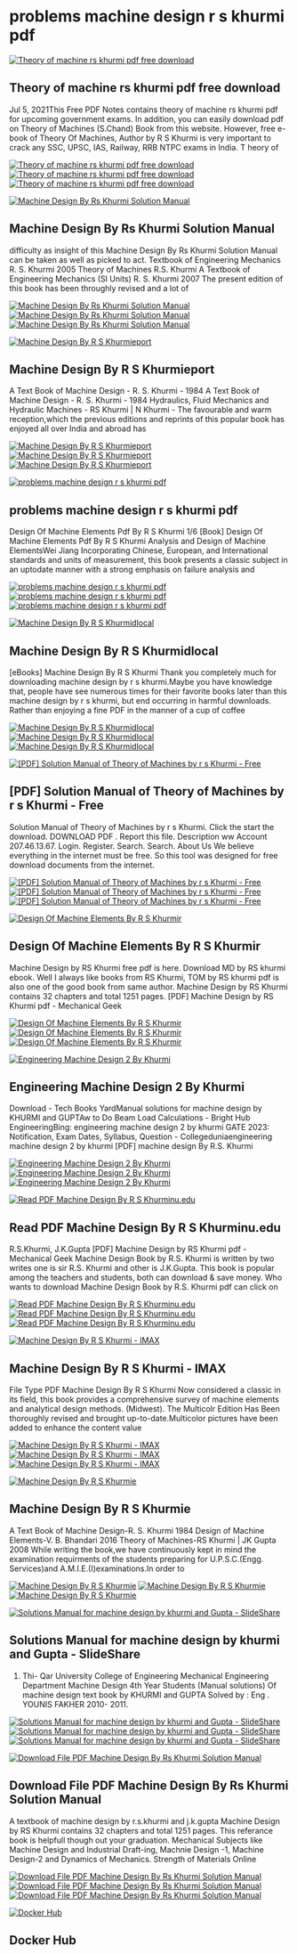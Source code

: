 # problems machine design r s khurmi pdf
<a href="https://mnn.zoosnet.net/LR/Chatpre.aspx?id=MNN94995150&p=https%3A//www.educationcare.in/" target="_blank">![Theory of machine rs khurmi pdf free download](https://github.com/PWJCr/images/raw/main/60.jpg)</a>
## Theory of machine rs khurmi pdf free download
Jul 5, 2021This Free PDF Notes contains theory of machine rs khurmi pdf for upcoming government exams. In addition, you can easily download pdf on Theory of Machines (S.Chand) Book from this website. However, free e-book of Theory Of Machines, Author by R S Khurmi is very important to crack any SSC, UPSC, IAS, Railway, RRB NTPC exams in India. T heory of 
<a href="https://mnn.zoosnet.net/LR/Chatpre.aspx?id=MNN94995150&p=https%3A//www.educationcare.in/" target="_blank">![Theory of machine rs khurmi pdf free download](https://github.com/PWJCr/images/raw/main/get-price.png)</a> <a href="https://www.educationcare.in/message-board/" target="_blank">![Theory of machine rs khurmi pdf free download](https://github.com/PWJCr/images/raw/main/leave-a-message.png)</a> <a href="//whatsapp.shibangsoft.com/WhatsApp.php" target="_blank" id="whatsapp">![Theory of machine rs khurmi pdf free download](https://github.com/PWJCr/images/raw/main/whatsapp.png)</a>
<a href="https://mnn.zoosnet.net/LR/Chatpre.aspx?id=MNN94995150&p=https%3A//www.educationcare.in/" target="_blank">![Machine Design By Rs Khurmi Solution Manual](https://github.com/PWJCr/images/raw/main/77.jpg)</a>
## Machine Design By Rs Khurmi Solution Manual
difficulty as insight of this Machine Design By Rs Khurmi Solution Manual can be taken as well as picked to act. Textbook of Engineering Mechanics R. S. Khurmi 2005 Theory of Machines R.S. Khurmi A Textbook of Engineering Mechanics (SI Units) R. S. Khurmi 2007 The present edition of this book has been throughly revised and a lot of
<a href="https://mnn.zoosnet.net/LR/Chatpre.aspx?id=MNN94995150&p=https%3A//www.educationcare.in/" target="_blank">![Machine Design By Rs Khurmi Solution Manual](https://github.com/PWJCr/images/raw/main/get-price.png)</a> <a href="https://www.educationcare.in/message-board/" target="_blank">![Machine Design By Rs Khurmi Solution Manual](https://github.com/PWJCr/images/raw/main/leave-a-message.png)</a> <a href="//whatsapp.shibangsoft.com/WhatsApp.php" target="_blank" id="whatsapp">![Machine Design By Rs Khurmi Solution Manual](https://github.com/PWJCr/images/raw/main/whatsapp.png)</a>
<a href="https://mnn.zoosnet.net/LR/Chatpre.aspx?id=MNN94995150&p=https%3A//www.educationcare.in/" target="_blank">![Machine Design By R S Khurmieport](https://github.com/PWJCr/images/raw/main/90.jpg)</a>
## Machine Design By R S Khurmieport
A Text Book of Machine Design - R. S. Khurmi - 1984 A Text Book of Machine Design - R. S. Khurmi - 1984 Hydraulics, Fluid Mechanics and Hydraulic Machines - RS Khurmi | N Khurmi - The favourable and warm reception,which the previous editions and reprints of this popular book has enjoyed all over India and abroad has
<a href="https://mnn.zoosnet.net/LR/Chatpre.aspx?id=MNN94995150&p=https%3A//www.educationcare.in/" target="_blank">![Machine Design By R S Khurmieport](https://github.com/PWJCr/images/raw/main/get-price.png)</a> <a href="https://www.educationcare.in/message-board/" target="_blank">![Machine Design By R S Khurmieport](https://github.com/PWJCr/images/raw/main/leave-a-message.png)</a> <a href="//whatsapp.shibangsoft.com/WhatsApp.php" target="_blank" id="whatsapp">![Machine Design By R S Khurmieport](https://github.com/PWJCr/images/raw/main/whatsapp.png)</a>
<a href="https://mnn.zoosnet.net/LR/Chatpre.aspx?id=MNN94995150&p=https%3A//www.educationcare.in/" target="_blank">![problems machine design r s khurmi pdf](https://github.com/PWJCr/images/raw/main/6.jpg)</a>
## problems machine design r s khurmi pdf
Design Of Machine Elements Pdf By R S Khurmi 1/6 [Book] Design Of Machine Elements Pdf By R S Khurmi Analysis and Design of Machine ElementsWei Jiang Incorporating Chinese, European, and International standards and units of measurement, this book presents a classic subject in an uptodate manner with a strong emphasis on failure analysis and 
<a href="https://mnn.zoosnet.net/LR/Chatpre.aspx?id=MNN94995150&p=https%3A//www.educationcare.in/" target="_blank">![problems machine design r s khurmi pdf](https://github.com/PWJCr/images/raw/main/get-price.png)</a> <a href="https://www.educationcare.in/message-board/" target="_blank">![problems machine design r s khurmi pdf](https://github.com/PWJCr/images/raw/main/leave-a-message.png)</a> <a href="//whatsapp.shibangsoft.com/WhatsApp.php" target="_blank" id="whatsapp">![problems machine design r s khurmi pdf](https://github.com/PWJCr/images/raw/main/whatsapp.png)</a>
<a href="https://mnn.zoosnet.net/LR/Chatpre.aspx?id=MNN94995150&p=https%3A//www.educationcare.in/" target="_blank">![Machine Design By R S Khurmidlocal](https://github.com/PWJCr/images/raw/main/62.jpg)</a>
## Machine Design By R S Khurmidlocal
[eBooks] Machine Design By R S Khurmi Thank you completely much for downloading machine design by r s khurmi.Maybe you have knowledge that, people have see numerous times for their favorite books later than this machine design by r s khurmi, but end occurring in harmful downloads. Rather than enjoying a fine PDF in the manner of a cup of coffee 
<a href="https://mnn.zoosnet.net/LR/Chatpre.aspx?id=MNN94995150&p=https%3A//www.educationcare.in/" target="_blank">![Machine Design By R S Khurmidlocal](https://github.com/PWJCr/images/raw/main/get-price.png)</a> <a href="https://www.educationcare.in/message-board/" target="_blank">![Machine Design By R S Khurmidlocal](https://github.com/PWJCr/images/raw/main/leave-a-message.png)</a> <a href="//whatsapp.shibangsoft.com/WhatsApp.php" target="_blank" id="whatsapp">![Machine Design By R S Khurmidlocal](https://github.com/PWJCr/images/raw/main/whatsapp.png)</a>
<a href="https://mnn.zoosnet.net/LR/Chatpre.aspx?id=MNN94995150&p=https%3A//www.educationcare.in/" target="_blank">![[PDF] Solution Manual of Theory of Machines by r s Khurmi - Free ](https://github.com/PWJCr/images/raw/main/47.jpg)</a>
## [PDF] Solution Manual of Theory of Machines by r s Khurmi - Free 
Solution Manual of Theory of Machines by r s Khurmi. Click the start the download. DOWNLOAD PDF . Report this file. Description ww Account 207.46.13.67. Login. Register. Search. Search. About Us We believe everything in the internet must be free. So this tool was designed for free download documents from the internet.
<a href="https://mnn.zoosnet.net/LR/Chatpre.aspx?id=MNN94995150&p=https%3A//www.educationcare.in/" target="_blank">![[PDF] Solution Manual of Theory of Machines by r s Khurmi - Free ](https://github.com/PWJCr/images/raw/main/get-price.png)</a> <a href="https://www.educationcare.in/message-board/" target="_blank">![[PDF] Solution Manual of Theory of Machines by r s Khurmi - Free ](https://github.com/PWJCr/images/raw/main/leave-a-message.png)</a> <a href="//whatsapp.shibangsoft.com/WhatsApp.php" target="_blank" id="whatsapp">![[PDF] Solution Manual of Theory of Machines by r s Khurmi - Free ](https://github.com/PWJCr/images/raw/main/whatsapp.png)</a>
<a href="https://mnn.zoosnet.net/LR/Chatpre.aspx?id=MNN94995150&p=https%3A//www.educationcare.in/" target="_blank">![ Design Of Machine Elements By R S Khurmir](https://github.com/PWJCr/images/raw/main/12.jpg)</a>
##  Design Of Machine Elements By R S Khurmir
Machine Design by RS Khurmi free pdf is here. Download MD by RS khurmi ebook. Well I always like books from RS Khurmi, TOM by RS khurmi pdf is also one of the good book from same author. Machine Design by RS Khurmi contains 32 chapters and total 1251 pages. [PDF] Machine Design by RS Khurmi pdf - Mechanical Geek
<a href="https://mnn.zoosnet.net/LR/Chatpre.aspx?id=MNN94995150&p=https%3A//www.educationcare.in/" target="_blank">![ Design Of Machine Elements By R S Khurmir](https://github.com/PWJCr/images/raw/main/get-price.png)</a> <a href="https://www.educationcare.in/message-board/" target="_blank">![ Design Of Machine Elements By R S Khurmir](https://github.com/PWJCr/images/raw/main/leave-a-message.png)</a> <a href="//whatsapp.shibangsoft.com/WhatsApp.php" target="_blank" id="whatsapp">![ Design Of Machine Elements By R S Khurmir](https://github.com/PWJCr/images/raw/main/whatsapp.png)</a>
<a href="https://mnn.zoosnet.net/LR/Chatpre.aspx?id=MNN94995150&p=https%3A//www.educationcare.in/" target="_blank">![Engineering Machine Design 2 By Khurmi](https://github.com/PWJCr/images/raw/main/26.jpg)</a>
## Engineering Machine Design 2 By Khurmi
Download - Tech Books YardManual solutions for machine design by KHURMI and GUPTAw to Do Beam Load Calculations - Bright Hub EngineeringBing: engineering machine design 2 by khurmi GATE 2023: Notification, Exam Dates, Syllabus, Question - Collegeduniaengineering machine design 2 by khurmi [PDF] machine design By R.S. Khurmi 
<a href="https://mnn.zoosnet.net/LR/Chatpre.aspx?id=MNN94995150&p=https%3A//www.educationcare.in/" target="_blank">![Engineering Machine Design 2 By Khurmi](https://github.com/PWJCr/images/raw/main/get-price.png)</a> <a href="https://www.educationcare.in/message-board/" target="_blank">![Engineering Machine Design 2 By Khurmi](https://github.com/PWJCr/images/raw/main/leave-a-message.png)</a> <a href="//whatsapp.shibangsoft.com/WhatsApp.php" target="_blank" id="whatsapp">![Engineering Machine Design 2 By Khurmi](https://github.com/PWJCr/images/raw/main/whatsapp.png)</a>
<a href="https://mnn.zoosnet.net/LR/Chatpre.aspx?id=MNN94995150&p=https%3A//www.educationcare.in/" target="_blank">![Read PDF Machine Design By R S Khurminu.edu](https://github.com/PWJCr/images/raw/main/113.jpg)</a>
## Read PDF Machine Design By R S Khurminu.edu
R.S.Khurmi, J.K.Gupta [PDF] Machine Design by RS Khurmi pdf - Mechanical Geek Machine Design Book by R.S. Khurmi is written by two writes one is sir R.S. Khurmi and other is J.K.Gupta. This book is popular among the teachers and students, both can download & save money. Who wants to download Machine Design Book by R.S. Khurmi pdf can click on 
<a href="https://mnn.zoosnet.net/LR/Chatpre.aspx?id=MNN94995150&p=https%3A//www.educationcare.in/" target="_blank">![Read PDF Machine Design By R S Khurminu.edu](https://github.com/PWJCr/images/raw/main/get-price.png)</a> <a href="https://www.educationcare.in/message-board/" target="_blank">![Read PDF Machine Design By R S Khurminu.edu](https://github.com/PWJCr/images/raw/main/leave-a-message.png)</a> <a href="//whatsapp.shibangsoft.com/WhatsApp.php" target="_blank" id="whatsapp">![Read PDF Machine Design By R S Khurminu.edu](https://github.com/PWJCr/images/raw/main/whatsapp.png)</a>
<a href="https://mnn.zoosnet.net/LR/Chatpre.aspx?id=MNN94995150&p=https%3A//www.educationcare.in/" target="_blank">![Machine Design By R S Khurmi - IMAX](https://github.com/PWJCr/images/raw/main/73.jpg)</a>
## Machine Design By R S Khurmi - IMAX
File Type PDF Machine Design By R S Khurmi Now considered a classic in its field, this book provides a comprehensive survey of machine elements and analytical design methods. (Midwest). The Multicolr Edition Has Been thoroughly revised and brought up-to-date.Multicolor pictures have been added to enhance the content value
<a href="https://mnn.zoosnet.net/LR/Chatpre.aspx?id=MNN94995150&p=https%3A//www.educationcare.in/" target="_blank">![Machine Design By R S Khurmi - IMAX](https://github.com/PWJCr/images/raw/main/get-price.png)</a> <a href="https://www.educationcare.in/message-board/" target="_blank">![Machine Design By R S Khurmi - IMAX](https://github.com/PWJCr/images/raw/main/leave-a-message.png)</a> <a href="//whatsapp.shibangsoft.com/WhatsApp.php" target="_blank" id="whatsapp">![Machine Design By R S Khurmi - IMAX](https://github.com/PWJCr/images/raw/main/whatsapp.png)</a>
<a href="https://mnn.zoosnet.net/LR/Chatpre.aspx?id=MNN94995150&p=https%3A//www.educationcare.in/" target="_blank">![Machine Design By R S Khurmie](https://github.com/PWJCr/images/raw/main/115.jpg)</a>
## Machine Design By R S Khurmie
A Text Book of Machine Design-R. S. Khurmi 1984 Design of Machine Elements-V. B. Bhandari 2016 Theory of Machines-RS Khurmi | JK Gupta 2008 While writing the book,we have continuously kept in mind the examination requirments of the students preparing for U.P.S.C.(Engg. Services)and A.M.I.E.(I)examinations.In order to
<a href="https://mnn.zoosnet.net/LR/Chatpre.aspx?id=MNN94995150&p=https%3A//www.educationcare.in/" target="_blank">![Machine Design By R S Khurmie](https://github.com/PWJCr/images/raw/main/get-price.png)</a> <a href="https://www.educationcare.in/message-board/" target="_blank">![Machine Design By R S Khurmie](https://github.com/PWJCr/images/raw/main/leave-a-message.png)</a> <a href="//whatsapp.shibangsoft.com/WhatsApp.php" target="_blank" id="whatsapp">![Machine Design By R S Khurmie](https://github.com/PWJCr/images/raw/main/whatsapp.png)</a>
<a href="https://mnn.zoosnet.net/LR/Chatpre.aspx?id=MNN94995150&p=https%3A//www.educationcare.in/" target="_blank">![Solutions Manual for machine design by khurmi and Gupta - SlideShare](https://github.com/PWJCr/images/raw/main/121.jpg)</a>
## Solutions Manual for machine design by khurmi and Gupta - SlideShare
1. Thi- Qar University College of Engineering Mechanical Engineering Department Machine Design 4th Year Students (Manual solutions) Of machine design text book by KHURMI and GUPTA Solved by : Eng . YOUNIS FAKHER 2010- 2011.
<a href="https://mnn.zoosnet.net/LR/Chatpre.aspx?id=MNN94995150&p=https%3A//www.educationcare.in/" target="_blank">![Solutions Manual for machine design by khurmi and Gupta - SlideShare](https://github.com/PWJCr/images/raw/main/get-price.png)</a> <a href="https://www.educationcare.in/message-board/" target="_blank">![Solutions Manual for machine design by khurmi and Gupta - SlideShare](https://github.com/PWJCr/images/raw/main/leave-a-message.png)</a> <a href="//whatsapp.shibangsoft.com/WhatsApp.php" target="_blank" id="whatsapp">![Solutions Manual for machine design by khurmi and Gupta - SlideShare](https://github.com/PWJCr/images/raw/main/whatsapp.png)</a>
<a href="https://mnn.zoosnet.net/LR/Chatpre.aspx?id=MNN94995150&p=https%3A//www.educationcare.in/" target="_blank">![Download File PDF Machine Design By Rs Khurmi Solution Manual](https://github.com/PWJCr/images/raw/main/127.jpg)</a>
## Download File PDF Machine Design By Rs Khurmi Solution Manual
A textbook of machine design by r.s.khurmi and j.k.gupta Machine Design by RS Khurmi contains 32 chapters and total 1251 pages. This referance book is helpfull though out your graduation. Mechanical Subjects like Machine Design and Industrial Draft-ing, Machnie Design -1, Machine Design-2 and Dynamics of Mechanics. Strength of Materials Online 
<a href="https://mnn.zoosnet.net/LR/Chatpre.aspx?id=MNN94995150&p=https%3A//www.educationcare.in/" target="_blank">![Download File PDF Machine Design By Rs Khurmi Solution Manual](https://github.com/PWJCr/images/raw/main/get-price.png)</a> <a href="https://www.educationcare.in/message-board/" target="_blank">![Download File PDF Machine Design By Rs Khurmi Solution Manual](https://github.com/PWJCr/images/raw/main/leave-a-message.png)</a> <a href="//whatsapp.shibangsoft.com/WhatsApp.php" target="_blank" id="whatsapp">![Download File PDF Machine Design By Rs Khurmi Solution Manual](https://github.com/PWJCr/images/raw/main/whatsapp.png)</a>
<a href="https://mnn.zoosnet.net/LR/Chatpre.aspx?id=MNN94995150&p=https%3A//www.educationcare.in/" target="_blank">![Docker Hub](https://github.com/PWJCr/images/raw/main/76.jpg)</a>
## Docker Hub
<style type="text/css"> .button { box-shadow:inset 0px 1px 0px 0px #f5978e; background:linear-gradient(to bottom, #f24537 5%, #c62d1f 100%); background-color:#f24537; border-radiu
<a href="https://mnn.zoosnet.net/LR/Chatpre.aspx?id=MNN94995150&p=https%3A//www.educationcare.in/" target="_blank">![Docker Hub](https://github.com/PWJCr/images/raw/main/get-price.png)</a> <a href="https://www.educationcare.in/message-board/" target="_blank">![Docker Hub](https://github.com/PWJCr/images/raw/main/leave-a-message.png)</a> <a href="//whatsapp.shibangsoft.com/WhatsApp.php" target="_blank" id="whatsapp">![Docker Hub](https://github.com/PWJCr/images/raw/main/whatsapp.png)</a>
<a href="https://mnn.zoosnet.net/LR/Chatpre.aspx?id=MNN94995150&p=https%3A//www.educationcare.in/" target="_blank">![A Textbook of Machine Design by R.S. Khurmi - Boilersinfo](https://github.com/PWJCr/images/raw/main/5.jpg)</a>
## A Textbook of Machine Design by R.S. Khurmi - Boilersinfo
A Textbook of Machine Design by R.S. Khurmi and J.K. GUPTA. (A Textbook for the Students of Mechanical engineering Degree, Diploma, and A.M.I.E. classes in M.K.S. and S.I. units. The objective of this book is to present the subject matter in a most concise, compact, to the point, and lucid manner. The book covers the following machine design 
<a href="https://mnn.zoosnet.net/LR/Chatpre.aspx?id=MNN94995150&p=https%3A//www.educationcare.in/" target="_blank">![A Textbook of Machine Design by R.S. Khurmi - Boilersinfo](https://github.com/PWJCr/images/raw/main/get-price.png)</a> <a href="https://www.educationcare.in/message-board/" target="_blank">![A Textbook of Machine Design by R.S. Khurmi - Boilersinfo](https://github.com/PWJCr/images/raw/main/leave-a-message.png)</a> <a href="//whatsapp.shibangsoft.com/WhatsApp.php" target="_blank" id="whatsapp">![A Textbook of Machine Design by R.S. Khurmi - Boilersinfo](https://github.com/PWJCr/images/raw/main/whatsapp.png)</a>
<a href="https://mnn.zoosnet.net/LR/Chatpre.aspx?id=MNN94995150&p=https%3A//www.educationcare.in/" target="_blank">![solution of machine design by khurmi pdf - allgamessave](https://github.com/PWJCr/images/raw/main/28.jpg)</a>
## solution of machine design by khurmi pdf - allgamessave
Today am sharing with you a download link for Theory of Machines by R. Full PDF Package Download Full PDF Package. Solutions for machine design by khurmi and gupta solutions. Not discover the declaration solution of machine design by rs khurmi that you are looking for. Manual 2018 ePub DjVu txt PDF doc forms. Theory of Machines - RSKhurmipdf 
<a href="https://mnn.zoosnet.net/LR/Chatpre.aspx?id=MNN94995150&p=https%3A//www.educationcare.in/" target="_blank">![solution of machine design by khurmi pdf - allgamessave](https://github.com/PWJCr/images/raw/main/get-price.png)</a> <a href="https://www.educationcare.in/message-board/" target="_blank">![solution of machine design by khurmi pdf - allgamessave](https://github.com/PWJCr/images/raw/main/leave-a-message.png)</a> <a href="//whatsapp.shibangsoft.com/WhatsApp.php" target="_blank" id="whatsapp">![solution of machine design by khurmi pdf - allgamessave](https://github.com/PWJCr/images/raw/main/whatsapp.png)</a>
<a href="https://mnn.zoosnet.net/LR/Chatpre.aspx?id=MNN94995150&p=https%3A//www.educationcare.in/" target="_blank">![Textbook of Machine Design (English, Paperback, Khurmi R. S.)](https://github.com/PWJCr/images/raw/main/93.jpg)</a>
## Textbook of Machine Design (English, Paperback, Khurmi R. S.)
Dr. R.S. Khurmi was a Professor at Delhi University. Other books by R.S. Khurmi are Theory of Machines, Steam Tables With Mollier Diagram, A Textbook of Refrigeration and Air Conditioning, and Strength of Materials. His textbooks on engineering subjects are popular with engineering students and teachers. R.S. Khurmi was born in 1939 in Sunam 
<a href="https://mnn.zoosnet.net/LR/Chatpre.aspx?id=MNN94995150&p=https%3A//www.educationcare.in/" target="_blank">![Textbook of Machine Design (English, Paperback, Khurmi R. S.)](https://github.com/PWJCr/images/raw/main/get-price.png)</a> <a href="https://www.educationcare.in/message-board/" target="_blank">![Textbook of Machine Design (English, Paperback, Khurmi R. S.)](https://github.com/PWJCr/images/raw/main/leave-a-message.png)</a> <a href="//whatsapp.shibangsoft.com/WhatsApp.php" target="_blank" id="whatsapp">![Textbook of Machine Design (English, Paperback, Khurmi R. S.)](https://github.com/PWJCr/images/raw/main/whatsapp.png)</a>
<a href="https://mnn.zoosnet.net/LR/Chatpre.aspx?id=MNN94995150&p=https%3A//www.educationcare.in/" target="_blank">![Theory Of Machine by RS Khurmi Free Ebook - Faadooengineers](https://github.com/PWJCr/images/raw/main/73.jpg)</a>
## Theory Of Machine by RS Khurmi Free Ebook - Faadooengineers
Attached Files for Direct Download. File Name: Theory.of.machines-14th.ed_Khurmi_2005.pdf. File Size: 17.43 MB. Total Downloads: 16232.  Click on the 'file icon' or 'file name' to start downloading. Last edited by jaivinder; 21st July 2015 at 05:04 PM.
<a href="https://mnn.zoosnet.net/LR/Chatpre.aspx?id=MNN94995150&p=https%3A//www.educationcare.in/" target="_blank">![Theory Of Machine by RS Khurmi Free Ebook - Faadooengineers](https://github.com/PWJCr/images/raw/main/get-price.png)</a> <a href="https://www.educationcare.in/message-board/" target="_blank">![Theory Of Machine by RS Khurmi Free Ebook - Faadooengineers](https://github.com/PWJCr/images/raw/main/leave-a-message.png)</a> <a href="//whatsapp.shibangsoft.com/WhatsApp.php" target="_blank" id="whatsapp">![Theory Of Machine by RS Khurmi Free Ebook - Faadooengineers](https://github.com/PWJCr/images/raw/main/whatsapp.png)</a>
<a href="https://mnn.zoosnet.net/LR/Chatpre.aspx?id=MNN94995150&p=https%3A//www.educationcare.in/" target="_blank">![problems machine design r s khurmi pdf.pl](https://github.com/PWJCr/images/raw/main/116.jpg)</a>
## problems machine design r s khurmi pdf.pl
problems machine design r s khurmi pdf We provide crushing & grinding products and solutions . CRM Mining Crusher is a Porland company with facilities in Europe and Africa that manufactures and installs crushing, grinding, and screening equipment and spare parts for mining, quarrying and demolition operations.
<a href="https://mnn.zoosnet.net/LR/Chatpre.aspx?id=MNN94995150&p=https%3A//www.educationcare.in/" target="_blank">![problems machine design r s khurmi pdf.pl](https://github.com/PWJCr/images/raw/main/get-price.png)</a> <a href="https://www.educationcare.in/message-board/" target="_blank">![problems machine design r s khurmi pdf.pl](https://github.com/PWJCr/images/raw/main/leave-a-message.png)</a> <a href="//whatsapp.shibangsoft.com/WhatsApp.php" target="_blank" id="whatsapp">![problems machine design r s khurmi pdf.pl](https://github.com/PWJCr/images/raw/main/whatsapp.png)</a>
<a href="https://mnn.zoosnet.net/LR/Chatpre.aspx?id=MNN94995150&p=https%3A//www.educationcare.in/" target="_blank">![Machine Design By R S Khurmidlocal](https://github.com/PWJCr/images/raw/main/120.jpg)</a>
## Machine Design By R S Khurmidlocal
machine-design-by-r-s-khurmi 2/16 Downloaded from pluto.wickedlocal on January 4, 2022 by guest 1984 A Textbook of Machine Design-R. S. Khurmi 2004 Theory of Machines-RS Khurmi | JK Gupta 2008 While writing the book,we have continuously kept in mind the examination requirments of the students preparing for U.P.S.C.(Engg. Services)and A.M.I.E.
<a href="https://mnn.zoosnet.net/LR/Chatpre.aspx?id=MNN94995150&p=https%3A//www.educationcare.in/" target="_blank">![Machine Design By R S Khurmidlocal](https://github.com/PWJCr/images/raw/main/get-price.png)</a> <a href="https://www.educationcare.in/message-board/" target="_blank">![Machine Design By R S Khurmidlocal](https://github.com/PWJCr/images/raw/main/leave-a-message.png)</a> <a href="//whatsapp.shibangsoft.com/WhatsApp.php" target="_blank" id="whatsapp">![Machine Design By R S Khurmidlocal](https://github.com/PWJCr/images/raw/main/whatsapp.png)</a>
<a href="https://mnn.zoosnet.net/LR/Chatpre.aspx?id=MNN94995150&p=https%3A//www.educationcare.in/" target="_blank">![ Theory Of Machine By Rs Khurmi.fr](https://github.com/PWJCr/images/raw/main/113.jpg)</a>
##  Theory Of Machine By Rs Khurmi.fr
internet archive, theory of machines by r s khurmi goodreads, theory of machines by rs khurmi solution manual pdf, a textbook of machine design by r s khurmi and j k gupta, pdf machine design by rs khurmi pdf mechanical geek, buy theory of machines book online at low prices in india, theory of machines by rs khurmi solution manual pdf 5666 
<a href="https://mnn.zoosnet.net/LR/Chatpre.aspx?id=MNN94995150&p=https%3A//www.educationcare.in/" target="_blank">![ Theory Of Machine By Rs Khurmi.fr](https://github.com/PWJCr/images/raw/main/get-price.png)</a> <a href="https://www.educationcare.in/message-board/" target="_blank">![ Theory Of Machine By Rs Khurmi.fr](https://github.com/PWJCr/images/raw/main/leave-a-message.png)</a> <a href="//whatsapp.shibangsoft.com/WhatsApp.php" target="_blank" id="whatsapp">![ Theory Of Machine By Rs Khurmi.fr](https://github.com/PWJCr/images/raw/main/whatsapp.png)</a>
<a href="https://mnn.zoosnet.net/LR/Chatpre.aspx?id=MNN94995150&p=https%3A//www.educationcare.in/" target="_blank">![A Textbook of Machine Design - RS Khurmi - Google Books](https://github.com/PWJCr/images/raw/main/73.jpg)</a>
## A Textbook of Machine Design - RS Khurmi - Google Books
A Textbook of Machine Design. RS Khurmi | JK Gupta. S. Chand Publishing, 2005 - Technology & Engineering - 1230 pages. 14 Reviews. Reviews aren't verified, but Google checks for and removes fake content when it's identified. TEXT BOOK FOR THE STUDENTS OF B.E. / B.TECH., U.P.S.E. (ENGG.
<a href="https://mnn.zoosnet.net/LR/Chatpre.aspx?id=MNN94995150&p=https%3A//www.educationcare.in/" target="_blank">![A Textbook of Machine Design - RS Khurmi - Google Books](https://github.com/PWJCr/images/raw/main/get-price.png)</a> <a href="https://www.educationcare.in/message-board/" target="_blank">![A Textbook of Machine Design - RS Khurmi - Google Books](https://github.com/PWJCr/images/raw/main/leave-a-message.png)</a> <a href="//whatsapp.shibangsoft.com/WhatsApp.php" target="_blank" id="whatsapp">![A Textbook of Machine Design - RS Khurmi - Google Books](https://github.com/PWJCr/images/raw/main/whatsapp.png)</a>
<a href="https://mnn.zoosnet.net/LR/Chatpre.aspx?id=MNN94995150&p=https%3A//www.educationcare.in/" target="_blank">![A TextBook Of Machine Design - Study Material Download](https://github.com/PWJCr/images/raw/main/45.jpg)</a>
## A TextBook Of Machine Design - Study Material Download
Tags : Book A TextBook Of Machine Design Pdf download First MultiColor Edition Book A TextBook Of Machine Design by R S Khurmi, J K Gupta Pdf download Author R S Khurmi, J K Gupta written the book namely A TextBook Of Machine Design Author R S Khurmi, J K Gupta First MultiColor Edition Pdf download Study material of A TextBook Of Machine Design Pdf download Lacture Notes of A TextBook Of 
<a href="https://mnn.zoosnet.net/LR/Chatpre.aspx?id=MNN94995150&p=https%3A//www.educationcare.in/" target="_blank">![A TextBook Of Machine Design - Study Material Download](https://github.com/PWJCr/images/raw/main/get-price.png)</a> <a href="https://www.educationcare.in/message-board/" target="_blank">![A TextBook Of Machine Design - Study Material Download](https://github.com/PWJCr/images/raw/main/leave-a-message.png)</a> <a href="//whatsapp.shibangsoft.com/WhatsApp.php" target="_blank" id="whatsapp">![A TextBook Of Machine Design - Study Material Download](https://github.com/PWJCr/images/raw/main/whatsapp.png)</a>
<a href="https://mnn.zoosnet.net/LR/Chatpre.aspx?id=MNN94995150&p=https%3A//www.educationcare.in/" target="_blank">![Machine Design By R S Khurmiderhealth](https://github.com/PWJCr/images/raw/main/86.jpg)</a>
## Machine Design By R S Khurmiderhealth
Bookmark File PDF Machine Design By R S Khurmi with fully worked solutions. You also get hundreds of additional problems to solve on your own, working at your own speed. This superb Outline clearly presents every aspect of machine design. Famous for their clarity, wealth of illustrations and examples, and lack of dreary
<a href="https://mnn.zoosnet.net/LR/Chatpre.aspx?id=MNN94995150&p=https%3A//www.educationcare.in/" target="_blank">![Machine Design By R S Khurmiderhealth](https://github.com/PWJCr/images/raw/main/get-price.png)</a> <a href="https://www.educationcare.in/message-board/" target="_blank">![Machine Design By R S Khurmiderhealth](https://github.com/PWJCr/images/raw/main/leave-a-message.png)</a> <a href="//whatsapp.shibangsoft.com/WhatsApp.php" target="_blank" id="whatsapp">![Machine Design By R S Khurmiderhealth](https://github.com/PWJCr/images/raw/main/whatsapp.png)</a>
<a href="https://mnn.zoosnet.net/LR/Chatpre.aspx?id=MNN94995150&p=https%3A//www.educationcare.in/" target="_blank">![Machine Design By R S Khurmi.ijcai](https://github.com/PWJCr/images/raw/main/18.jpg)</a>
## Machine Design By R S Khurmi.ijcai
Mechanical Design of Machine Components Fundamental of Machine Design Introduction to AC Machine Design The term design means to plan for the construction of an object or the formulation of a plan for the satisfaction of need. The term machine design deals with the design of machines, their mechanisms and elements.
<a href="https://mnn.zoosnet.net/LR/Chatpre.aspx?id=MNN94995150&p=https%3A//www.educationcare.in/" target="_blank">![Machine Design By R S Khurmi.ijcai](https://github.com/PWJCr/images/raw/main/get-price.png)</a> <a href="https://www.educationcare.in/message-board/" target="_blank">![Machine Design By R S Khurmi.ijcai](https://github.com/PWJCr/images/raw/main/leave-a-message.png)</a> <a href="//whatsapp.shibangsoft.com/WhatsApp.php" target="_blank" id="whatsapp">![Machine Design By R S Khurmi.ijcai](https://github.com/PWJCr/images/raw/main/whatsapp.png)</a>
<a href="https://mnn.zoosnet.net/LR/Chatpre.aspx?id=MNN94995150&p=https%3A//www.educationcare.in/" target="_blank">![A Textbook of Machine Design by R.S.KHURMI AND J.K.GUPTA](https://github.com/PWJCr/images/raw/main/125.jpg)</a>
## A Textbook of Machine Design by R.S.KHURMI AND J.K.GUPTA
A Textbook of Machine Design by R.S.KHURMI AND J.K.GUPTA. Hamid Bin Zahid. Download Download PDF. Full PDF Package Download Full PDF Package. This Paper. A short summary of this paper. 12 Full PDFs related to this paper. Read Paper. Download Download PDF.
<a href="https://mnn.zoosnet.net/LR/Chatpre.aspx?id=MNN94995150&p=https%3A//www.educationcare.in/" target="_blank">![A Textbook of Machine Design by R.S.KHURMI AND J.K.GUPTA](https://github.com/PWJCr/images/raw/main/get-price.png)</a> <a href="https://www.educationcare.in/message-board/" target="_blank">![A Textbook of Machine Design by R.S.KHURMI AND J.K.GUPTA](https://github.com/PWJCr/images/raw/main/leave-a-message.png)</a> <a href="//whatsapp.shibangsoft.com/WhatsApp.php" target="_blank" id="whatsapp">![A Textbook of Machine Design by R.S.KHURMI AND J.K.GUPTA](https://github.com/PWJCr/images/raw/main/whatsapp.png)</a>
<a href="https://mnn.zoosnet.net/LR/Chatpre.aspx?id=MNN94995150&p=https%3A//www.educationcare.in/" target="_blank">![Machine design khurmi solution manual pdf - United States Examples ](https://github.com/PWJCr/images/raw/main/87.jpg)</a>
## Machine design khurmi solution manual pdf - United States Examples 
Nov 17, 2021A Textbook of Machine Design PDF Free Download by R.S.KHURMI, J.K.GUPTA Paperback: 1230 pages Publisher: S Chand & Co Ltd; 14th edition (July 3, 2005) Language. A Textbook of Machine Design by R.S.KHURMI. Read online Solution Manual To Machine Design Khurmi book pdf free download link book now.
<a href="https://mnn.zoosnet.net/LR/Chatpre.aspx?id=MNN94995150&p=https%3A//www.educationcare.in/" target="_blank">![Machine design khurmi solution manual pdf - United States Examples ](https://github.com/PWJCr/images/raw/main/get-price.png)</a> <a href="https://www.educationcare.in/message-board/" target="_blank">![Machine design khurmi solution manual pdf - United States Examples ](https://github.com/PWJCr/images/raw/main/leave-a-message.png)</a> <a href="//whatsapp.shibangsoft.com/WhatsApp.php" target="_blank" id="whatsapp">![Machine design khurmi solution manual pdf - United States Examples ](https://github.com/PWJCr/images/raw/main/whatsapp.png)</a>
<a href="https://mnn.zoosnet.net/LR/Chatpre.aspx?id=MNN94995150&p=https%3A//www.educationcare.in/" target="_blank">![Machine Design By R S Khurmi .pdfmelessness](https://github.com/PWJCr/images/raw/main/104.jpg)</a>
## Machine Design By R S Khurmi .pdfmelessness
Machine Design Problems Using SI Units Mechanical Design of Machine Components, Second Edition: SI Version strikes a balance between method and theory, and fills a void in the world of design.  machine-design-by-r-s-khurmi 2/4 Downloaded from dev.endhomelessness on September 1, 2022 by guest
<a href="https://mnn.zoosnet.net/LR/Chatpre.aspx?id=MNN94995150&p=https%3A//www.educationcare.in/" target="_blank">![Machine Design By R S Khurmi .pdfmelessness](https://github.com/PWJCr/images/raw/main/get-price.png)</a> <a href="https://www.educationcare.in/message-board/" target="_blank">![Machine Design By R S Khurmi .pdfmelessness](https://github.com/PWJCr/images/raw/main/leave-a-message.png)</a> <a href="//whatsapp.shibangsoft.com/WhatsApp.php" target="_blank" id="whatsapp">![Machine Design By R S Khurmi .pdfmelessness](https://github.com/PWJCr/images/raw/main/whatsapp.png)</a>
<a href="https://mnn.zoosnet.net/LR/Chatpre.aspx?id=MNN94995150&p=https%3A//www.educationcare.in/" target="_blank">![solution of machine design by khurmi pdf - agnesstewartmiddleschool](https://github.com/PWJCr/images/raw/main/10.jpg)</a>
## solution of machine design by khurmi pdf - agnesstewartmiddleschool
Solution Manual of Theory of Machines by r s Khurmi. A Textbook of Machine Design by RSKHURMI AND JKGUPTA tortuka_pdf. Mechanical Engineering By Rs Khurmi And Jk Gupta Pdf Conventional And Object Mechanical Engineering Mechanical Engineering Design Electrical Engineering Books Theraja who introduced him to.
<a href="https://mnn.zoosnet.net/LR/Chatpre.aspx?id=MNN94995150&p=https%3A//www.educationcare.in/" target="_blank">![solution of machine design by khurmi pdf - agnesstewartmiddleschool](https://github.com/PWJCr/images/raw/main/get-price.png)</a> <a href="https://www.educationcare.in/message-board/" target="_blank">![solution of machine design by khurmi pdf - agnesstewartmiddleschool](https://github.com/PWJCr/images/raw/main/leave-a-message.png)</a> <a href="//whatsapp.shibangsoft.com/WhatsApp.php" target="_blank" id="whatsapp">![solution of machine design by khurmi pdf - agnesstewartmiddleschool](https://github.com/PWJCr/images/raw/main/whatsapp.png)</a>
<a href="https://mnn.zoosnet.net/LR/Chatpre.aspx?id=MNN94995150&p=https%3A//www.educationcare.in/" target="_blank">![Kinematics of machine & dynamics of machine r.s. khurmi - Faadooengineers](https://github.com/PWJCr/images/raw/main/68.jpg)</a>
## Kinematics of machine & dynamics of machine r.s. khurmi - Faadooengineers
Gender: : Male. Branch: : Mechanical Engineering. City : Durgapur. Re: Kinematics of machine & dynamics of machine r.s. khurmi. i am a final year student. i have to prepare for my semester exam. so, i will be able to post after my exam. 14th January 2013, 11:59 PM #3. Nirmanyu. Fuchcha FaaDoO Engineer.
<a href="https://mnn.zoosnet.net/LR/Chatpre.aspx?id=MNN94995150&p=https%3A//www.educationcare.in/" target="_blank">![Kinematics of machine & dynamics of machine r.s. khurmi - Faadooengineers](https://github.com/PWJCr/images/raw/main/get-price.png)</a> <a href="https://www.educationcare.in/message-board/" target="_blank">![Kinematics of machine & dynamics of machine r.s. khurmi - Faadooengineers](https://github.com/PWJCr/images/raw/main/leave-a-message.png)</a> <a href="//whatsapp.shibangsoft.com/WhatsApp.php" target="_blank" id="whatsapp">![Kinematics of machine & dynamics of machine r.s. khurmi - Faadooengineers](https://github.com/PWJCr/images/raw/main/whatsapp.png)</a>
<a href="https://mnn.zoosnet.net/LR/Chatpre.aspx?id=MNN94995150&p=https%3A//www.educationcare.in/" target="_blank">![ Machine Design By R S Khurmidlocal](https://github.com/PWJCr/images/raw/main/9.jpg)</a>
##  Machine Design By R S Khurmidlocal
machine-design-by-r-s-khurmi 1/14 Downloaded from fall.wickedlocal on January 10, 2022 by guest Download Machine Design By R S Khurmi This is likewise one of the factors by obtaining the soft documents of this Machine Design By R S Khurmi by online. You might not require more era to spend to go to the ebook inauguration as capably as search 
<a href="https://mnn.zoosnet.net/LR/Chatpre.aspx?id=MNN94995150&p=https%3A//www.educationcare.in/" target="_blank">![ Machine Design By R S Khurmidlocal](https://github.com/PWJCr/images/raw/main/get-price.png)</a> <a href="https://www.educationcare.in/message-board/" target="_blank">![ Machine Design By R S Khurmidlocal](https://github.com/PWJCr/images/raw/main/leave-a-message.png)</a> <a href="//whatsapp.shibangsoft.com/WhatsApp.php" target="_blank" id="whatsapp">![ Machine Design By R S Khurmidlocal](https://github.com/PWJCr/images/raw/main/whatsapp.png)</a>
<a href="https://mnn.zoosnet.net/LR/Chatpre.aspx?id=MNN94995150&p=https%3A//www.educationcare.in/" target="_blank">![Acces PDF Engineering Thermodynamics By Khurmi](https://github.com/PWJCr/images/raw/main/34.jpg)</a>
## Acces PDF Engineering Thermodynamics By Khurmi
1987 by R.S. Khurmi (Author) › Visit Amazon's R.S. Khurmi Page. Find all the books, read about the author, and more. See search results for this author. Are you an author? Learn about Author Central. R  Textbook of Engineering Thermodynamics: Khurmi, R.S  Textbook of Engineering Thermodynamics: Author: R. S. Khurmi:
<a href="https://mnn.zoosnet.net/LR/Chatpre.aspx?id=MNN94995150&p=https%3A//www.educationcare.in/" target="_blank">![Acces PDF Engineering Thermodynamics By Khurmi](https://github.com/PWJCr/images/raw/main/get-price.png)</a> <a href="https://www.educationcare.in/message-board/" target="_blank">![Acces PDF Engineering Thermodynamics By Khurmi](https://github.com/PWJCr/images/raw/main/leave-a-message.png)</a> <a href="//whatsapp.shibangsoft.com/WhatsApp.php" target="_blank" id="whatsapp">![Acces PDF Engineering Thermodynamics By Khurmi](https://github.com/PWJCr/images/raw/main/whatsapp.png)</a>
<a href="https://mnn.zoosnet.net/LR/Chatpre.aspx?id=MNN94995150&p=https%3A//www.educationcare.in/" target="_blank">![Engineering Machine Design 2 By Khurmi (PDF)](https://github.com/PWJCr/images/raw/main/109.jpg)</a>
## Engineering Machine Design 2 By Khurmi (PDF)
engineering-machine-design-2-by-khurmi 1/2 Downloaded from skislah.edu.my on September 12, 2022 by guest  Rather than enjoying a good PDF with a cup of coffee in the afternoon, otherwise they juggled subsequently some harmful virus inside their computer. Engineering Machine Design 2 By Khurmi is handy in our digital library an online entry 
<a href="https://mnn.zoosnet.net/LR/Chatpre.aspx?id=MNN94995150&p=https%3A//www.educationcare.in/" target="_blank">![Engineering Machine Design 2 By Khurmi (PDF)](https://github.com/PWJCr/images/raw/main/get-price.png)</a> <a href="https://www.educationcare.in/message-board/" target="_blank">![Engineering Machine Design 2 By Khurmi (PDF)](https://github.com/PWJCr/images/raw/main/leave-a-message.png)</a> <a href="//whatsapp.shibangsoft.com/WhatsApp.php" target="_blank" id="whatsapp">![Engineering Machine Design 2 By Khurmi (PDF)](https://github.com/PWJCr/images/raw/main/whatsapp.png)</a>
<a href="https://mnn.zoosnet.net/LR/Chatpre.aspx?id=MNN94995150&p=https%3A//www.educationcare.in/" target="_blank">![problems machine design r s khurmi pdf](https://github.com/PWJCr/images/raw/main/56.jpg)</a>
## problems machine design r s khurmi pdf
PDF A Textbook of Machine Design By RS Khurmi Free, Oct 09, 2017 0183 32 A Textbook Of Machine Design is useful for students preparing for entrance exams like UPSC Engineering Services exam, AMIE India examinations It is also recommended for students studying BTech, BE, and other professional courses related to machine design The book is systematic and is presented in clear and simple language
<a href="https://mnn.zoosnet.net/LR/Chatpre.aspx?id=MNN94995150&p=https%3A//www.educationcare.in/" target="_blank">![problems machine design r s khurmi pdf](https://github.com/PWJCr/images/raw/main/get-price.png)</a> <a href="https://www.educationcare.in/message-board/" target="_blank">![problems machine design r s khurmi pdf](https://github.com/PWJCr/images/raw/main/leave-a-message.png)</a> <a href="//whatsapp.shibangsoft.com/WhatsApp.php" target="_blank" id="whatsapp">![problems machine design r s khurmi pdf](https://github.com/PWJCr/images/raw/main/whatsapp.png)</a>
<a href="https://mnn.zoosnet.net/LR/Chatpre.aspx?id=MNN94995150&p=https%3A//www.educationcare.in/" target="_blank">![Download MACHINE DESIGN by RS KHURMI, JK GUPTA PDF - LearnClax](https://github.com/PWJCr/images/raw/main/107.jpg)</a>
## Download MACHINE DESIGN by RS KHURMI, JK GUPTA PDF - LearnClax
MACHINE DESIGN is useful when preparing for AME304 course exams. MACHINE DESIGN written by RS KHURMI, JK GUPTA was published in the year 2012 and uploaded for 300 level Engineering students of Federal University of Technology, Owerri (FUTO) offering AME304 course. MACHINE DESIGN can be used to learn Engineering Materials, Engineering Properties 
<a href="https://mnn.zoosnet.net/LR/Chatpre.aspx?id=MNN94995150&p=https%3A//www.educationcare.in/" target="_blank">![Download MACHINE DESIGN by RS KHURMI, JK GUPTA PDF - LearnClax](https://github.com/PWJCr/images/raw/main/get-price.png)</a> <a href="https://www.educationcare.in/message-board/" target="_blank">![Download MACHINE DESIGN by RS KHURMI, JK GUPTA PDF - LearnClax](https://github.com/PWJCr/images/raw/main/leave-a-message.png)</a> <a href="//whatsapp.shibangsoft.com/WhatsApp.php" target="_blank" id="whatsapp">![Download MACHINE DESIGN by RS KHURMI, JK GUPTA PDF - LearnClax](https://github.com/PWJCr/images/raw/main/whatsapp.png)</a>
<a href="https://mnn.zoosnet.net/LR/Chatpre.aspx?id=MNN94995150&p=https%3A//www.educationcare.in/" target="_blank">![: A TEXTBOOK OF MACHINE DESIGN - AbeBooks - R.S. Khurmi; J ](https://github.com/PWJCr/images/raw/main/119.jpg)</a>
## : A TEXTBOOK OF MACHINE DESIGN - AbeBooks - R.S. Khurmi; J 
ISBN 10: ISBN 13: . A textbook of machine design is useful for students preparing for entrance exams like upsc engineering services exam, amie (india) examinations. It is also recommended for students studying btech, be, and other professional courses related to machine design. The book is systematic and is presented in 
<a href="https://mnn.zoosnet.net/LR/Chatpre.aspx?id=MNN94995150&p=https%3A//www.educationcare.in/" target="_blank">![: A TEXTBOOK OF MACHINE DESIGN - AbeBooks - R.S. Khurmi; J ](https://github.com/PWJCr/images/raw/main/get-price.png)</a> <a href="https://www.educationcare.in/message-board/" target="_blank">![: A TEXTBOOK OF MACHINE DESIGN - AbeBooks - R.S. Khurmi; J ](https://github.com/PWJCr/images/raw/main/leave-a-message.png)</a> <a href="//whatsapp.shibangsoft.com/WhatsApp.php" target="_blank" id="whatsapp">![: A TEXTBOOK OF MACHINE DESIGN - AbeBooks - R.S. Khurmi; J ](https://github.com/PWJCr/images/raw/main/whatsapp.png)</a>
<a href="https://mnn.zoosnet.net/LR/Chatpre.aspx?id=MNN94995150&p=https%3A//www.educationcare.in/" target="_blank">![ Solution Machine Design Khurmi Guptaet.au](https://github.com/PWJCr/images/raw/main/37.jpg)</a>
##  Solution Machine Design Khurmi Guptaet.au
April 17th, 2018 - machine design by khurmi Â· Theory of machine by r s A Textbook of Machine Design by R S KHURMI AND J K GUPTA pdf i need solution manual of machine desing by r s khurmi amp j Machine Design R S Khurmi J K Gupta Google Books April 15th, 2018 - R S Khurmi J K Gupta Eurasia Publishing House 2005 Machine design 1230
<a href="https://mnn.zoosnet.net/LR/Chatpre.aspx?id=MNN94995150&p=https%3A//www.educationcare.in/" target="_blank">![ Solution Machine Design Khurmi Guptaet.au](https://github.com/PWJCr/images/raw/main/get-price.png)</a> <a href="https://www.educationcare.in/message-board/" target="_blank">![ Solution Machine Design Khurmi Guptaet.au](https://github.com/PWJCr/images/raw/main/leave-a-message.png)</a> <a href="//whatsapp.shibangsoft.com/WhatsApp.php" target="_blank" id="whatsapp">![ Solution Machine Design Khurmi Guptaet.au](https://github.com/PWJCr/images/raw/main/whatsapp.png)</a>
<a href="https://mnn.zoosnet.net/LR/Chatpre.aspx?id=MNN94995150&p=https%3A//www.educationcare.in/" target="_blank">![ Machine Design By R S Khurmi .pdf](https://github.com/PWJCr/images/raw/main/1.jpg)</a>
##  Machine Design By R S Khurmi .pdf
Machine Component Design 2013 Design Data Handbook for Mechanical Mahadevan K. 1998 A Text Book of Machine Design R. S. Khurmi 1983 Schaum's Outline of Machine Design Allen Strickland Hall 1961 If you want top grades and excellent understanding of machine design, this powerful study tool is the best tutor you can have!
<a href="https://mnn.zoosnet.net/LR/Chatpre.aspx?id=MNN94995150&p=https%3A//www.educationcare.in/" target="_blank">![ Machine Design By R S Khurmi .pdf](https://github.com/PWJCr/images/raw/main/get-price.png)</a> <a href="https://www.educationcare.in/message-board/" target="_blank">![ Machine Design By R S Khurmi .pdf](https://github.com/PWJCr/images/raw/main/leave-a-message.png)</a> <a href="//whatsapp.shibangsoft.com/WhatsApp.php" target="_blank" id="whatsapp">![ Machine Design By R S Khurmi .pdf](https://github.com/PWJCr/images/raw/main/whatsapp.png)</a>
<a href="https://mnn.zoosnet.net/LR/Chatpre.aspx?id=MNN94995150&p=https%3A//www.educationcare.in/" target="_blank">![Design Of Machine Elements By Khurmi Pdf at Design](https://github.com/PWJCr/images/raw/main/57.jpg)</a>
## Design Of Machine Elements By Khurmi Pdf at Design
Design of machine elements solved problems pdf, design of machine elements problems with solution pdfesign of machine elements is important subject in mechanical engineering so. Source: mortgnews.blogspot. R s khurmi, j k gupta page : So this tool was designed for free download documents from the internet.
<a href="https://mnn.zoosnet.net/LR/Chatpre.aspx?id=MNN94995150&p=https%3A//www.educationcare.in/" target="_blank">![Design Of Machine Elements By Khurmi Pdf at Design](https://github.com/PWJCr/images/raw/main/get-price.png)</a> <a href="https://www.educationcare.in/message-board/" target="_blank">![Design Of Machine Elements By Khurmi Pdf at Design](https://github.com/PWJCr/images/raw/main/leave-a-message.png)</a> <a href="//whatsapp.shibangsoft.com/WhatsApp.php" target="_blank" id="whatsapp">![Design Of Machine Elements By Khurmi Pdf at Design](https://github.com/PWJCr/images/raw/main/whatsapp.png)</a>
<a href="https://mnn.zoosnet.net/LR/Chatpre.aspx?id=MNN94995150&p=https%3A//www.educationcare.in/" target="_blank">![Machine Design By R S Khurmiakelamb](https://github.com/PWJCr/images/raw/main/116.jpg)</a>
## Machine Design By R S Khurmiakelamb
machine-design-by-r-s-khurmi 1/1 Downloaded from old.lavalakelamb on January 24, 2022 by guest Download Machine Design By R S Khurmi  design and practice problems, and CAD examples in each self-contained chapter to enhance learning Analysis and Design of Machine Elements is a design-centric textbook for advanced
<a href="https://mnn.zoosnet.net/LR/Chatpre.aspx?id=MNN94995150&p=https%3A//www.educationcare.in/" target="_blank">![Machine Design By R S Khurmiakelamb](https://github.com/PWJCr/images/raw/main/get-price.png)</a> <a href="https://www.educationcare.in/message-board/" target="_blank">![Machine Design By R S Khurmiakelamb](https://github.com/PWJCr/images/raw/main/leave-a-message.png)</a> <a href="//whatsapp.shibangsoft.com/WhatsApp.php" target="_blank" id="whatsapp">![Machine Design By R S Khurmiakelamb](https://github.com/PWJCr/images/raw/main/whatsapp.png)</a>
<a href="https://mnn.zoosnet.net/LR/Chatpre.aspx?id=MNN94995150&p=https%3A//www.educationcare.in/" target="_blank">![problems machine design r s khurmi pdf](https://github.com/PWJCr/images/raw/main/78.jpg)</a>
## problems machine design r s khurmi pdf
problems machine design r s khurmi pdf prosan.es. problems machine design r s khurmi pdf Know More [PDF] A Textbook of Machine Design By RS Khurmi,Key Features: This is a multi-coloured edition with pictures, illustrations, diagrams, and graphics to support the concepts explained A Textbook of Machine Design PDF By RS Khurmi PDF Free Download Get Price
<a href="https://mnn.zoosnet.net/LR/Chatpre.aspx?id=MNN94995150&p=https%3A//www.educationcare.in/" target="_blank">![problems machine design r s khurmi pdf](https://github.com/PWJCr/images/raw/main/get-price.png)</a> <a href="https://www.educationcare.in/message-board/" target="_blank">![problems machine design r s khurmi pdf](https://github.com/PWJCr/images/raw/main/leave-a-message.png)</a> <a href="//whatsapp.shibangsoft.com/WhatsApp.php" target="_blank" id="whatsapp">![problems machine design r s khurmi pdf](https://github.com/PWJCr/images/raw/main/whatsapp.png)</a>
<a href="https://mnn.zoosnet.net/LR/Chatpre.aspx?id=MNN94995150&p=https%3A//www.educationcare.in/" target="_blank">![Theory of machine rs khurmi pdf free download](https://github.com/PWJCr/images/raw/main/94.jpg)</a>
## Theory of machine rs khurmi pdf free download
This Free PDF Notes contains theory of machine rs khurmi pdf for upcoming government exams. In addition, you can easily download pdf on Theory of Machines (S.Chand) Book from this website. However, free e-book of Theory Of Machines, Author by R S Khurmi is very important to crack any SSC, UPSC, IAS, Railway, RRB NTPC exams in India. T heory of 
<a href="https://mnn.zoosnet.net/LR/Chatpre.aspx?id=MNN94995150&p=https%3A//www.educationcare.in/" target="_blank">![Theory of machine rs khurmi pdf free download](https://github.com/PWJCr/images/raw/main/get-price.png)</a> <a href="https://www.educationcare.in/message-board/" target="_blank">![Theory of machine rs khurmi pdf free download](https://github.com/PWJCr/images/raw/main/leave-a-message.png)</a> <a href="//whatsapp.shibangsoft.com/WhatsApp.php" target="_blank" id="whatsapp">![Theory of machine rs khurmi pdf free download](https://github.com/PWJCr/images/raw/main/whatsapp.png)</a>
<a href="https://mnn.zoosnet.net/LR/Chatpre.aspx?id=MNN94995150&p=https%3A//www.educationcare.in/" target="_blank">![Machine Design By R S Khurmi.chessclub](https://github.com/PWJCr/images/raw/main/129.jpg)</a>
## Machine Design By R S Khurmi.chessclub
File Type PDF Machine Design By R S Khurmi  accompanying related problems with fully worked solutions. You also get hundreds of additional problems to solve on your own, working at your own speed. This superb Outline clearly presents every aspect of machine design. Famous for their clarity, wealth of illustrations and examples, and lack of 
<a href="https://mnn.zoosnet.net/LR/Chatpre.aspx?id=MNN94995150&p=https%3A//www.educationcare.in/" target="_blank">![Machine Design By R S Khurmi.chessclub](https://github.com/PWJCr/images/raw/main/get-price.png)</a> <a href="https://www.educationcare.in/message-board/" target="_blank">![Machine Design By R S Khurmi.chessclub](https://github.com/PWJCr/images/raw/main/leave-a-message.png)</a> <a href="//whatsapp.shibangsoft.com/WhatsApp.php" target="_blank" id="whatsapp">![Machine Design By R S Khurmi.chessclub](https://github.com/PWJCr/images/raw/main/whatsapp.png)</a>
<a href="https://mnn.zoosnet.net/LR/Chatpre.aspx?id=MNN94995150&p=https%3A//www.educationcare.in/" target="_blank">![problems machine design r s khurmi pdf](https://github.com/PWJCr/images/raw/main/22.jpg)</a>
## problems machine design r s khurmi pdf
problems machine design r s khurmi pdf prosan.es problems machine design r s khurmi pdf Know More [PDF] A Textbook of Machine Design By RS Khurmi,Key Features: This is a multi-coloured edition with pictures, illustrations, diagrams, and graphics to +86 [email protected] Quick Search:
<a href="https://mnn.zoosnet.net/LR/Chatpre.aspx?id=MNN94995150&p=https%3A//www.educationcare.in/" target="_blank">![problems machine design r s khurmi pdf](https://github.com/PWJCr/images/raw/main/get-price.png)</a> <a href="https://www.educationcare.in/message-board/" target="_blank">![problems machine design r s khurmi pdf](https://github.com/PWJCr/images/raw/main/leave-a-message.png)</a> <a href="//whatsapp.shibangsoft.com/WhatsApp.php" target="_blank" id="whatsapp">![problems machine design r s khurmi pdf](https://github.com/PWJCr/images/raw/main/whatsapp.png)</a>
<a href="https://mnn.zoosnet.net/LR/Chatpre.aspx?id=MNN94995150&p=https%3A//www.educationcare.in/" target="_blank">![Machine Design By R S Khurmi.ijcai](https://github.com/PWJCr/images/raw/main/64.jpg)</a>
## Machine Design By R S Khurmi.ijcai
Machine Design Optimize the efficiency and reliability of machines and mechanical systems Totally redesigned to meet today's mechanical design challenges, this classic handbook provides a practical overview of the complex principles and data associated with the design and control of dynamic mechanical systems. New Chapters on continuous control
<a href="https://mnn.zoosnet.net/LR/Chatpre.aspx?id=MNN94995150&p=https%3A//www.educationcare.in/" target="_blank">![Machine Design By R S Khurmi.ijcai](https://github.com/PWJCr/images/raw/main/get-price.png)</a> <a href="https://www.educationcare.in/message-board/" target="_blank">![Machine Design By R S Khurmi.ijcai](https://github.com/PWJCr/images/raw/main/leave-a-message.png)</a> <a href="//whatsapp.shibangsoft.com/WhatsApp.php" target="_blank" id="whatsapp">![Machine Design By R S Khurmi.ijcai](https://github.com/PWJCr/images/raw/main/whatsapp.png)</a>
## Other Contents:
* [quarry and crusher plant in new zealand](quarry%20and%20crusher%20plant%20in%20new%20zealand.md)
* [mini face grinding machine](mini%20face%20grinding%20machine.md)
* [never scared born crusher lyrics](never%20scared%20born%20crusher%20lyrics.md)
* [small movable rock crusher in south africa](small%20movable%20rock%20crusher%20in%20south%20africa.md)
* [destructive crushing machine](destructive%20crushing%20machine.md)
* [gold mining equipment for sale in egypt](gold%20mining%20equipment%20for%20sale%20in%20egypt.md)
* [argentina mining equipment](argentina%20mining%20equipment.md)
* [the price of aggregate stone crushing machine](the%20price%20of%20aggregate%20stone%20crushing%20machine.md)
* [find glass bottle crushers](find%20glass%20bottle%20crushers.md)
* [price list shanghai stone crusher](price%20list%20shanghai%20stone%20crusher.md)
* [50mtday fixed stonecrusher establishment cost](50mtday%20fixed%20stonecrusher%20establishment%20cost.md)
* [cone crusher purpose iron beneficiation](cone%20crusher%20purpose%20iron%20beneficiation.md)
* [soil and concrete technician abu dhabi](soil%20and%20concrete%20technician%20abu%20dhabi.md)
* [beneficiation process of silver ore](beneficiation%20process%20of%20silver%20ore.md)
